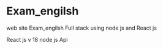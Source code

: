 # Exam_engilsh

web site Exam_engilsh Full stack using node js and React js 


React js v 18
node js Api 


